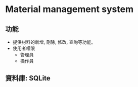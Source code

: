 # Material management system

## 功能
* 提供材料的新增, 刪除, 修改, 查詢等功能。
* 使用者權限
    * 管理員
    * 操作員

## 資料庫: SQLite

